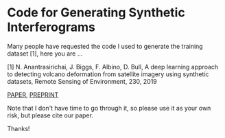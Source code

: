 # Code for Generating Synthetic Interferograms

Many people have requested the code I used to generate the training dataset [1], here you are ...

[1] N. Anantrasirichai, J. Biggs, F. Albino, D. Bull, A deep learning approach to detecting volcano deformation from satellite imagery using synthetic datasets,
Remote Sensing of Environment, 230, 2019

<a href = "https://www.sciencedirect.com/science/article/pii/S003442571930183X">PAPER</a>, <a href = "https://research-information.bris.ac.uk/en/publications/a-deep-learning-approach-to-detecting-volcano-deformation-from-sa">PREPRINT</a>

Note that I don't have time to go through it, so please use it as your own risk, but please cite our paper.

Thanks!
